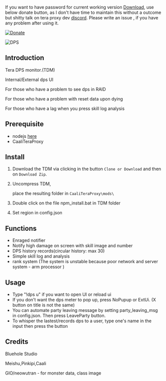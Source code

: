  If you want to have password for current working version [Download](https://github.com/xmljson/TDM/releases/tag/v1.8.0), use below donate button, as I don't have time to maintain this without a outcome but shitty talk on tera proxy dev [discord](https://discord.gg/dUNDDtw).
  Please write an issue , if you have any problem after using it.

[![Donate](https://img.shields.io/badge/Donate-PayPal-ff69b4.svg)](https://www.paypal.com/cgi-bin/webscr?cmd=_s-xclick&hosted_button_id=C6BU555NMQJD6)

![DPS](https://image.ibb.co/mpSFny/dps.jpg)

## Introduction

Tera DPS monitor.(TDM)

Internal/External dps UI

For those who have a problem to see dps in RAID

For those who have a problem with reset data upon dying

For those who have a lag when you press skill log analysis

## Prerequisite

- nodejs  [here](https://nodejs.org/en/)
- CaaliTeraProxy

## Install

1. Download the TDM via clicking in the button `Clone or Download` and then on `Download Zip`.

2. Uncompress TDM,

   place the resulting folder in `CaaliTeraProxy\mods\`

3. Double click on the file npm_install.bat in TDM folder

4. Set region in config.json

## Functions

- Enraged notifier
- Notify high damage on screen with skill image and number
- DPS history records(circular history: max 30)
- Simple skill log and analysis
- rank system (The system is unstable because poor network and server system - arm processor )

## Usage

- Type "!dps u" if you want to open UI or reload ui
- If you don't want the dps meter to pop up, press NoPupup or ExtUi. (X button on title is not the same)
- You can automate party leaving message by setting party_leaving_msg in config.json. Then press LeaveParty button.
- To whisper the lastest/records dps to a user, type one's name in the input then press the button

## Credits

Bluehole Studio

Meishu,Pinkipi,Caali

GIO/neowutran - for monster data, class image

